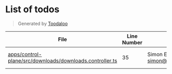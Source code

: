 # List of todos

> Generated by [Toodaloo](https://toodaloo.dev)

| File | Line Number | Author | Message |
| --- | --- | --- | --- |
| [apps/control-plane/src/downloads/downloads.controller.ts](apps/control-plane/src/downloads/downloads.controller.ts#L35) | 35 | Simon Emms <simon@simonemms.com> | put this in a gateway |
